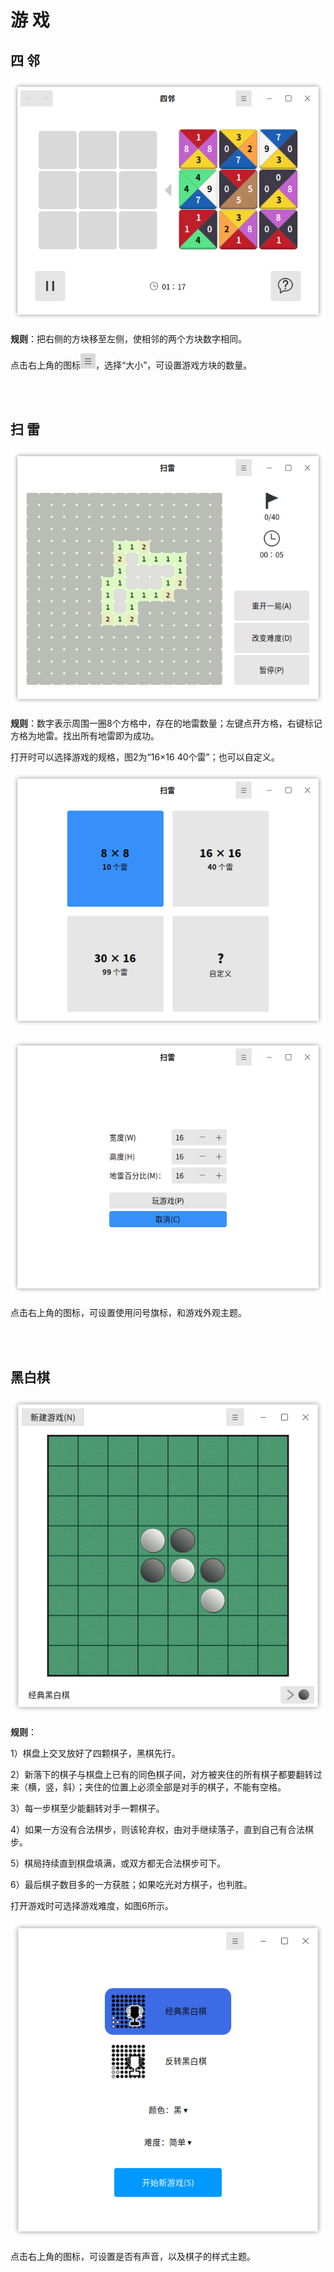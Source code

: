 # 游 戏
## 四 邻
![图 1 四邻-big](image/1.png)

**规则**：把右侧的方块移至左侧，使相邻的两个方块数字相同。

点击右上角的图标![](image/icon1.png)，选择“大小”，可设置游戏方块的数量。

<br>
<br>

## 扫 雷
![图 2 扫雷-big](image/2.png)

**规则**：数字表示周围一圈8个方格中，存在的地雷数量；左键点开方格，右键标记方格为地雷。找出所有地雷即为成功。

打开时可以选择游戏的规格，图2为“16×16 40个雷”；也可以自定义。

![图 3 游戏规格设置-1-big](image/3.png)

![图 4 自定义游戏规格-2-big](image/4.png)

点击右上角的图标，可设置使用问号旗标，和游戏外观主题。

<br>
<br>

## 黑白棋
![图 5 黑白棋](image/5.png)

**规则**：

1）棋盘上交叉放好了四颗棋子，黑棋先行。

2）新落下的棋子与棋盘上已有的同色棋子间，对方被夹住的所有棋子都要翻转过来（横，竖，斜）；夹住的位置上必须全部是对手的棋子，不能有空格。

3）每一步棋至少能翻转对手一颗棋子。

4）如果一方没有合法棋步，则该轮弃权，由对手继续落子，直到自己有合法棋步。

5）棋局持续直到棋盘填满，或双方都无合法棋步可下。

6）最后棋子数目多的一方获胜；如果吃光对方棋子，也判胜。

打开游戏时可选择游戏难度，如图6所示。

![图 6 游戏设置](image/6.png)

点击右上角的图标，可设置是否有声音，以及棋子的样式主题。
